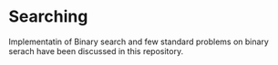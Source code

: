 # Searching

Implementatin of Binary search and few standard problems on binary serach have been discussed in this repository.
